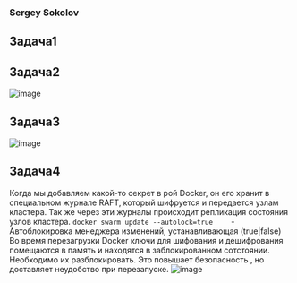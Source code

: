 ### Sergey Sokolov
## Задача1

## Задача2
![image](https://user-images.githubusercontent.com/93119897/167013910-2aef8aa5-0637-457c-afcd-fdb38daf0abe.png)
## Задача3
![image](https://user-images.githubusercontent.com/93119897/167014207-464d1dfd-0ccd-465c-9174-9921f9b0f623.png)
## Задача4

Когда мы добавляем какой-то секрет в рой  Docker, он его хранит в специальном журнале RAFT, который шифруется и передается узлам кластера.
Так же через эти журналы происходит репликация состояния узлов кластера.
`docker swarm update --autolock=true	` - 	Автоблокировка менеджера изменений, устанавливающая (true|false)
Во время перезагрузки Docker ключи для шифования и дешифрования помещаются в память и находятся в заблокированном сотстоянии.  Необходимо их разблокировать.
Это повышает безопасность , но доставляет неудобство при перезапуске.
![image](https://user-images.githubusercontent.com/93119897/167020691-2e57d8ab-da43-4793-85f4-22685136f423.png)
